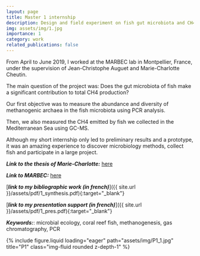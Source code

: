 ```yaml
---
layout: page
title: Master 1 internship
description: Design and field experiment on fish gut microbiota and CH4 emissions
img: assets/img/1.jpg
importance: 1
category: work
related_publications: false
---
```


From April to June 2019, I worked at the MARBEC lab in Montpellier, France, under the supervision of Jean-Christophe Auguet and Marie-Charlotte Cheutin.

The main question of the project was: Does the gut microbiota of fish make a significant contribution to total CH4 production?

Our first objective was to measure the abundance and diversity of methanogenic archaea in the fish microbiota using PCR analysis.

Then, we also measured the CH4 emitted by fish we collected in the Mediterranean Sea using GC-MS.

Although my short internship only led to preliminary results and a prototype, it was an amazing experience to discover microbiology methods, collect fish and participate in a large project.

**_Link to the thesis of Marie-Charlotte:_** [here](https://theses.hal.science/tel-03608249)

**_Link to MARBEC:_** [here](https://umr-marbec.fr/)

<span>[**_link to my bibliographic work (in french)_**]({{ site.url }}/assets/pdf/1_synthesis.pdf){:target="\_blank"}</span>

<span>[**_link to my presentation support (in french)_**]({{ site.url }}/assets/pdf/1_pres.pdf){:target="\_blank"}</span>


**_Keywords:_**: microbial ecology, coral reef fish, methanogenesis, gas chromatography, PCR

<div class="row">
    <div class="col-sm mt-3 mt-md-0">
        {% include figure.liquid loading="eager" path="assets/img/P1_1.jpg" title="P1" class="img-fluid rounded z-depth-1" %}
    </div>
</div>
